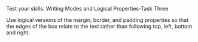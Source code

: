 Test your skills: Writing Modes and Logical Properties-Task Three

Use logical versions of the margin, border, and padding properties so that the edges of the box relate to the text rather than following top, left, bottom and right.
